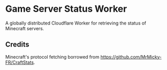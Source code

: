 # Game Server Status Worker

A globally distributed Cloudflare Worker for retrieving the status of Minecraft servers.

## Credits

Minecraft's protocol fetching borrowed from https://github.com/MrMicky-FR/CraftStats.
